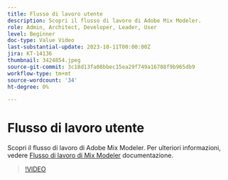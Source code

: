 ```yaml
---
title: Flusso di lavoro utente
description: Scopri il flusso di lavoro di Adobe Mix Modeler.
role: Admin, Architect, Developer, Leader, User
level: Beginner
doc-type: Value Video
last-substantial-update: 2023-10-11T00:00:00Z
jira: KT-14136
thumbnail: 3424854.jpeg
source-git-commit: 3c18d13fa08bbec15ea29f749a16788f9b965db9
workflow-type: tm+mt
source-wordcount: '34'
ht-degree: 0%

---
```



# Flusso di lavoro utente

Scopri il flusso di lavoro di Adobe Mix Modeler. Per ulteriori informazioni, vedere [Flusso di lavoro di Mix Modeler](https://experienceleague.adobe.com/docs/mix-modeler/using/get-started/workflow.html) documentazione.

>[!VIDEO](https://video.tv.adobe.com/v/3424854?learn=on)